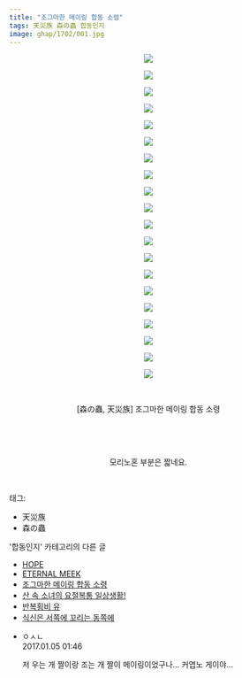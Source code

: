 ```yaml
---
title: "조그마한 메이링 합동 소령"
tags: 天災族 森の蟲 합동인지
image: ghap/1702/001.jpg
---
```

<div class="article">
<p style="text-align: center; clear: none; float: none;"><img src="{{ site.nasurl }}/ghap/1702/001.jpg"/></p>
<p style="text-align: center; clear: none; float: none;"><img src="{{ site.nasurl }}/ghap/1702/002.jpg"/></p>
<p style="text-align: center; clear: none; float: none;"><img src="{{ site.nasurl }}/ghap/1702/003.jpg"/></p>
<p style="text-align: center; clear: none; float: none;"><img src="{{ site.nasurl }}/ghap/1702/004.jpg"/></p>
<p style="text-align: center; clear: none; float: none;"><img src="{{ site.nasurl }}/ghap/1702/005.jpg"/></p>
<p style="text-align: center; clear: none; float: none;"><img src="{{ site.nasurl }}/ghap/1702/006.jpg"/></p>
<p style="text-align: center; clear: none; float: none;"><img src="{{ site.nasurl }}/ghap/1702/007.jpg"/></p>
<p style="text-align: center; clear: none; float: none;"><img src="{{ site.nasurl }}/ghap/1702/008.jpg"/></p>
<p style="text-align: center; clear: none; float: none;"><img src="{{ site.nasurl }}/ghap/1702/009.jpg"/></p>
<p style="text-align: center; clear: none; float: none;"><img src="{{ site.nasurl }}/ghap/1702/010.jpg"/></p>
<p style="text-align: center; clear: none; float: none;"><img src="{{ site.nasurl }}/ghap/1702/011.jpg"/></p>
<p style="text-align: center; clear: none; float: none;"><img src="{{ site.nasurl }}/ghap/1702/012.jpg"/></p>
<p style="text-align: center; clear: none; float: none;"><img src="{{ site.nasurl }}/ghap/1702/013.jpg"/></p>
<p style="text-align: center; clear: none; float: none;"><img src="{{ site.nasurl }}/ghap/1702/014.jpg"/></p>
<p style="text-align: center; clear: none; float: none;"><img src="{{ site.nasurl }}/ghap/1702/015.jpg"/></p>
<p style="text-align: center; clear: none; float: none;"><img src="{{ site.nasurl }}/ghap/1702/016.jpg"/></p>
<p style="text-align: center; clear: none; float: none;"><img src="{{ site.nasurl }}/ghap/1702/017.jpg"/></p>
<p style="text-align: center; clear: none; float: none;"><img src="{{ site.nasurl }}/ghap/1702/018.jpg"/></p>
<p style="text-align: center; clear: none; float: none;"><img src="{{ site.nasurl }}/ghap/1702/019.jpg"/></p>
<p style="text-align: center; clear: none; float: none;"><img src="{{ site.nasurl }}/ghap/1702/020.jpg"/></p>
<p style="text-align: center; clear: none; float: none;"><br/></p>
<p style="text-align: center; clear: none; float: none;">[森の蟲, 天災族] 조그마한 메이링 합동 소령</p>
<p style="text-align: center; clear: none; float: none;"><br/></p>
<p style="text-align: center; clear: none; float: none;"><br/></p>
<p style="text-align: center; clear: none; float: none;">모리노혼 부분은 짧네요.</p>
<p><br/></p>
</div><div class="tagTrail">
<p>태그: </p>
<ul>
<li>天災族</li>
<li>森の蟲</li>
</ul>
</div><div class="another">
<p>'합동인지' 카테고리의 다른 글</p>
<ul>
<li><a href="/2016-08-20-ghap_1714">HOPE</a></li>
<li><a href="/2016-08-20-ghap_1711">ETERNAL MEEK</a></li>
<li><a href="/2016-08-19-ghap_1702">조그마한 메이링 합동 소령</a></li>
<li><a href="/2016-08-17-ghap_1649">산 속 소녀의 요절복통 일상생활!</a></li>
<li><a href="/2016-08-16-ghap_1608">반복횡비  유</a></li>
<li><a href="/2016-08-16-ghap_1601">식신은 서쪽에 꼬리는 동쪽에</a></li>
</ul>
</div><div class="cb_module cb_fluid">
<div class="cb_wrt cb_profile">
<div class="comment">
<ul>
<li class="cb_thumb_off" id="comment14883369">
<div class="cb_comment_area">
<div class="cb_info_area">
<div class="cb_section">
<span class="cb_nick_name">ㅇㅅㄴ</span>
</div>
<div class="cb_section">
<span class="cb_date">2017.01.05 01:46 </span>
</div>
</div>
<div class="cb_dsc_comment">
<p class="cb_dsc">
											저 우는 개 짤이랑 조는 개 짤이 메이링이었구나... 커엽노 게이야...
										</p>
</div>
</div></li>
</ul>
</div>
</div><!-- commentList close -->
</div>